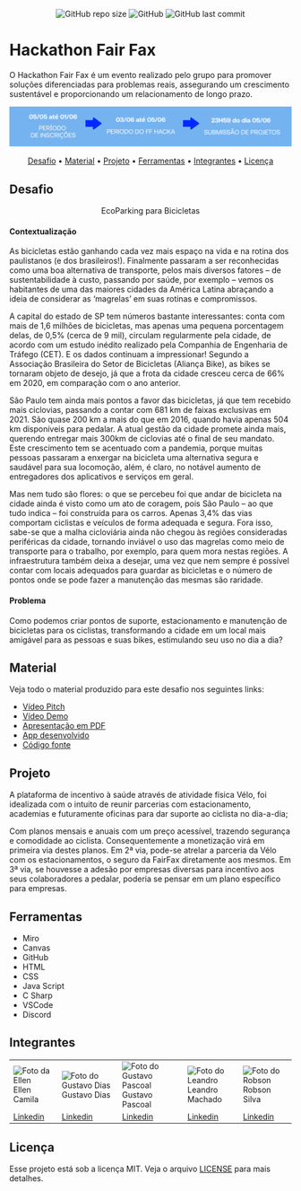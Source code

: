 <p align="center">
<img alt="GitHub repo size" src="https://img.shields.io/github/repo-size/rjsilvaoficial/Velo">
<img alt="GitHub" src="https://img.shields.io/github/license/rjsilvaoficial/Velo">
<img alt="GitHub last commit" src="https://img.shields.io/github/last-commit/rjsilvaoficial/Velo?color=red">
</p>

# Hackathon Fair Fax 

O Hackathon Fair Fax é um evento realizado pelo grupo para promover soluções diferenciadas para problemas reais, assegurando um crescimento sustentável e proporcionando um relacionamento de longo prazo.

<img src="https://github.com/gpd38/desafioShaweeFairFax/raw/main/img/datas.png"/><br>

<p align="center">
  <a href="#desafio">Desafio</a> •
  <a href="#material">Material</a> •
  <a href="#projeto">Projeto</a> •
  <a href="#ferramentas">Ferramentas</a> •
  <a href="#integrantes">Integrantes</a> •
  <a href="#licença">Licença</a>
</p>

## Desafio

<p align="center">EcoParking para Bicicletas</p>

#### Contextualização

<p>As bicicletas estão ganhando cada vez mais espaço na vida e na rotina dos paulistanos (e dos brasileiros!). Finalmente passaram a ser reconhecidas como uma boa alternativa de transporte, pelos mais diversos fatores – de sustentabilidade à custo, passando por saúde, por exemplo – vemos os habitantes de uma das maiores cidades da América Latina abraçando a ideia de considerar as ‘magrelas’ em suas rotinas e compromissos.</p>

<p>A capital do estado de SP tem números bastante interessantes: conta com mais de 1,6 milhões de bicicletas, mas apenas uma pequena porcentagem delas, de 0,5% (cerca de 9 mil), circulam regularmente pela cidade, de acordo com um estudo inédito realizado pela Companhia de Engenharia de Tráfego (CET). E os dados continuam a impressionar! Segundo a Associação Brasileira do Setor de Bicicletas (Aliança Bike), as bikes se tornaram objeto de desejo, já que a frota da cidade cresceu cerca de 66% em 2020, em comparação com o ano anterior.</p>

<p>São Paulo tem ainda mais pontos a favor das bicicletas, já que tem recebido mais ciclovias, passando a contar com 681 km de faixas exclusivas em 2021. São quase 200 km a mais do que em 2016, quando havia apenas 504 km disponíveis para pedalar. A atual gestão da cidade promete ainda mais, querendo entregar mais 300km de ciclovias até o final de seu mandato. Este crescimento tem se acentuado com a pandemia, porque muitas pessoas passaram a enxergar na bicicleta uma alternativa segura e saudável para sua locomoção, além, é claro, no notável aumento de entregadores dos aplicativos e serviços em geral. </p>

<p>Mas nem tudo são flores: o que se percebeu foi que andar de bicicleta na cidade ainda é visto como um ato de coragem, pois São Paulo – ao que tudo indica – foi construída para os carros. Apenas 3,4% das vias comportam ciclistas e veículos de forma adequada e segura. Fora isso, sabe-se que a malha cicloviária ainda não chegou às regiões consideradas periféricas da cidade, tornando inviável o uso das magrelas como meio de transporte para o trabalho, por exemplo, para quem mora nestas regiões. A infraestrutura também deixa a desejar, uma vez que nem sempre é possível contar com locais adequados para guardar as bicicletas e o número de pontos onde se pode fazer a manutenção das mesmas são raridade.</p>

#### Problema

<p>Como podemos criar pontos de suporte, estacionamento e manutenção de bicicletas para os ciclistas, transformando a cidade em um local mais amigável para as pessoas e suas bikes, estimulando seu uso no dia a dia?</p>

## Material

Veja todo o material produzido para este desafio nos seguintes links:

- [Vídeo Pitch](https://www.youtube.com/watch?v=kABKP2ytWIs)
- [Vídeo Demo](https://www.youtube.com/watch?v=GyPDqej2DyM)
- [Apresentação em PDF](https://storage.googleapis.com/shawee-production.appspot.com/shawee/projectfiles/a064c685-805f-452a-b244-f2597892aabc.pdf)
- [App desenvolvido](https://cutt.ly/velo-sp)
- [Código fonte](https://github.com/rjsilvaoficial/Velo)

## Projeto

<p> A plataforma de incentivo à saúde através de atividade física Vélo, foi idealizada com o intuito de reunir parcerias com estacionamento, academias e futuramente oficinas para dar suporte ao ciclista no dia-a-dia;</p>

<p>Com planos mensais e anuais com um preço acessível, trazendo segurança e comodidade ao ciclista. Consequentemente a monetização virá em primeira via destes planos. Em 2ª via, pode-se atrelar a parceria da Vélo com os estacionamentos, o seguro da FairFax diretamente aos mesmos. Em 3ª via, se houvesse a adesão por empresas diversas para incentivo aos seus colaboradores a pedalar, poderia se pensar em um plano específico para empresas. </p>

## Ferramentas

<ul>
<li>Miro</li>
<li>Canvas</li>
<li>GitHub</li>
<li>HTML</li>
<li>CSS</li>
<li>Java Script</li>
<li>C Sharp</li>
<li>VSCode</li>
<li>Discord</li>
</ul>

## Integrantes

<table>
<tr>
    <td><img alt="Foto da Ellen" src="https://media-exp2.licdn.com/dms/image/C4D03AQEBFhB2V9s2UQ/profile-displayphoto-shrink_800_800/0/1648910825142?e=1660780800&v=beta&t=b7AS9OS0XbyEZTKoch5tD_Epe4Va0Qln70YkAvTPXVA" /><br>Ellen Camila</td>
    <td><img alt="Foto do Gustavo Dias" src="https://media-exp2.licdn.com/dms/image/C4E03AQHTRpKKU1Nptg/profile-displayphoto-shrink_800_800/0/1596412740803?e=1660780800&v=beta&t=LZww1iu3wZsVm0-1RKA84o8eHu-wt78XI06BYWga90s" /><br>Gustavo Dias</td>
    <td><img alt="Foto do Gustavo Pascoal" src="https://media-exp2.licdn.com/dms/image/C4D03AQHt18H8VtjWRg/profile-displayphoto-shrink_800_800/0/1647103668303?e=1660780800&v=beta&t=kjFbv6BkWqq2oX5l3V51lherMQsltGCTWx5rec4g2AM" /><br>Gustavo Pascoal</td>
    <td><img alt="Foto do Leandro" src="https://media-exp2.licdn.com/dms/image/C4E03AQEXy4LFoxQHnw/profile-displayphoto-shrink_800_800/0/1619619355735?e=1660780800&v=beta&t=IP8QfsKeb_vJETJtgM95pm6Rs_XY4umI4IEy7BAqEdA" /><br>Leandro Machado</td>
    <td><img alt="Foto do Robson" src="https://media-exp2.licdn.com/dms/image/C4D03AQH3qEvrIuxzKQ/profile-displayphoto-shrink_800_800/0/1627837519507?e=1660780800&v=beta&t=2UYJ2YrbAvIQ9BSknbxW2FWeQgNt4t6SDteAUWhWt44" /><br>Robson Silva</td>
  </tr>
  <tr>
    <td><a href="https://www.linkedin.com/in/ellencamilacardias/" target="_blank">Linkedin</a></td>
    <td><a href="https://www.linkedin.com/in/gustavopereiradias" target="_blank">Linkedin</a></td>
    <td><a href="https://www.linkedin.com/in/gpascoal/" target="_blank">Linkedin</a></td>
    <td><a href="https://www.linkedin.com/in/leandro275/" target="_blank">Linkedin</a></td>
    <td><a href="https://github.com/rjsilvaoficial" target="_blank">Linkedin</a></td>
  </tr>
  </table>

## Licença

Esse projeto está sob a licença MIT. Veja o arquivo [LICENSE](https://github.com/rjsilvaoficial/Velo/blob/master/LICENSE) para mais detalhes.

